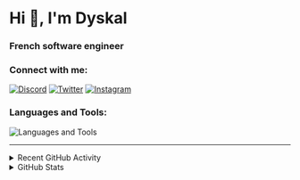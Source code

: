 # Hi 👋, I'm Dyskal

### French software engineer

### Connect with me:

[![Discord](https://skillicons.dev/icons?i=discord "@dyskal")](https://discordapp.com/users/200586202997325824)
[![Twitter](https://skillicons.dev/icons?i=twitter "@dyskal")](https://twitter.com/dyskal)
[![Instagram](https://skillicons.dev/icons?i=instagram "@dyskal")](https://instagram.com/dyskal)

### Languages and Tools:
![Languages and Tools](https://skillicons.dev/icons?i=java,kotlin,spring,js,ts,vue,idea,linux,git&perline=3)

---

<details>
<summary>Recent GitHub Activity</summary>

<!--START_SECTION:activity-->

1. ❗ Opened issue [#17948](https://github.com/spring-projects/spring-security/issues/17948) in [spring-projects/spring-security](https://github.com/spring-projects/spring-security)
2. ❗ Opened issue [#22086](https://github.com/vuetifyjs/vuetify/issues/22086) in [vuetifyjs/vuetify](https://github.com/vuetifyjs/vuetify)
3. 🚀 Published release [v1.2](https://github.com/Dyskal/ShareFix/releases/tag/v1.2) in [Dyskal/ShareFix](https://github.com/Dyskal/ShareFix)
4. 🗣 Commented on [#1342](https://github.com/OpenFeign/querydsl/issues/1342#issuecomment-3264109629) in [OpenFeign/querydsl](https://github.com/OpenFeign/querydsl)
5. 🗣 Commented on [#1342](https://github.com/OpenFeign/querydsl/issues/1342#issuecomment-3258594393) in [OpenFeign/querydsl](https://github.com/OpenFeign/querydsl)

<!--END_SECTION:activity-->

</details>

<details>
<summary>GitHub Stats</summary>

![GitHub Stats](https://github-readme-stats.vercel.app/api/top-langs?username=dyskal&show_icons=true&locale=en&layout=compact&card_width=445&langs_count=10&hide_borders=true)
![GitHub Stats](https://github-readme-stats.vercel.app/api?username=dyskal&show_icons=true&locale=en&include_all_commits=true&hide_borders=true)
</details>

